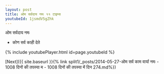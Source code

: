 ```yaml
---
layout: post
title: ओम सर्वदाय नमः ११ टाइम्स
youtubeId: 1jsmdV5gZhk
---
```

 
 
 ओम सर्वदाय नमः  
 
 -  कोण सर्व काही देते 
 
  
 
  
 
 
 
 
 
 


{% include youtubePlayer.html id=page.youtubeId %}
 
[Next]({{ site.baseurl }}{% link  split1/_posts/2014-05-27-ओम सर्व काम वार्या नमः - 1008 दिनों की तपस्या म - 1008 दिनों की तपस्या में दिन 274.md%})
 
